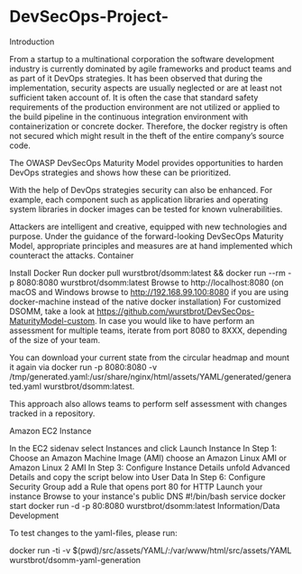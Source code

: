 # DevSecOps-Project-
Introduction

From a startup to a multinational corporation the software development industry is currently dominated by agile frameworks and product teams and as part of it DevOps strategies. It has been observed that during the implementation, security aspects are usually neglected or are at least not sufficient taken account of. It is often the case that standard safety requirements of the production environment are not utilized or applied to the build pipeline in the continuous integration environment with containerization or concrete docker. Therefore, the docker registry is often not secured which might result in the theft of the entire company’s source code.

The OWASP DevSecOps Maturity Model provides opportunities to harden DevOps strategies and shows how these can be prioritized.

With the help of DevOps strategies security can also be enhanced. For example, each component such as application libraries and operating system libraries in docker images can be tested for known vulnerabilities.

Attackers are intelligent and creative, equipped with new technologies and purpose. Under the guidance of the forward-looking DevSecOps Maturity Model, appropriate principles and measures are at hand implemented which counteract the attacks.
Container

Install Docker
Run docker pull wurstbrot/dsomm:latest && docker run --rm -p 8080:8080 wurstbrot/dsomm:latest
Browse to http://localhost:8080 (on macOS and Windows browse to http://192.168.99.100:8080 if you are using docker-machine instead of the native docker installation)
For customized DSOMM, take a look at https://github.com/wurstbrot/DevSecOps-MaturityModel-custom. In case you would like to have perform an assessment for multiple teams, iterate from port 8080 to 8XXX, depending of the size of your team.

You can download your current state from the circular headmap and mount it again via docker run -p 8080:8080 -v /tmp/generated.yaml:/usr/share/nginx/html/assets/YAML/generated/generated.yaml wurstbrot/dsomm:latest.

This approach also allows teams to perform self assessment with changes tracked in a repository.

Amazon EC2 Instance

In the EC2 sidenav select Instances and click Launch Instance
In Step 1: Choose an Amazon Machine Image (AMI) choose an Amazon Linux AMI or Amazon Linux 2 AMI
In Step 3: Configure Instance Details unfold Advanced Details and copy the script below into User Data
In Step 6: Configure Security Group add a Rule that opens port 80 for HTTP
Launch your instance
Browse to your instance's public DNS
#!/bin/bash
service docker start
docker run -d -p 80:8080 wurstbrot/dsomm:latest
Information/Data Development

To test changes to the yaml-files, please run:

docker run -ti -v $(pwd)/src/assets/YAML/:/var/www/html/src/assets/YAML wurstbrot/dsomm-yaml-generation
